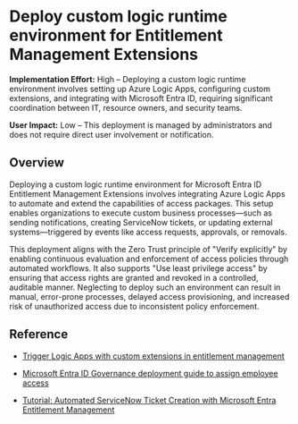 #  Deploy custom logic runtime environment for Entitlement Management Extensions

**Implementation Effort:** High – Deploying a custom logic runtime environment involves setting up Azure Logic Apps, configuring custom extensions, and integrating with Microsoft Entra ID, requiring significant coordination between IT, resource owners, and security teams.

**User Impact:** Low – This deployment is managed by administrators and does not require direct user involvement or notification.

## Overview

Deploying a custom logic runtime environment for Microsoft Entra ID Entitlement Management Extensions involves integrating Azure Logic Apps to automate and extend the capabilities of access packages. This setup enables organizations to execute custom business processes—such as sending notifications, creating ServiceNow tickets, or updating external systems—triggered by events like access requests, approvals, or removals.

This deployment aligns with the Zero Trust principle of "Verify explicitly" by enabling continuous evaluation and enforcement of access policies through automated workflows. It also supports "Use least privilege access" by ensuring that access rights are granted and revoked in a controlled, auditable manner. Neglecting to deploy such an environment can result in manual, error-prone processes, delayed access provisioning, and increased risk of unauthorized access due to inconsistent policy enforcement.

## Reference

* [Trigger Logic Apps with custom extensions in entitlement management](https://learn.microsoft.com/entra/id-governance/entitlement-management-custom-teams-extension)

* [Microsoft Entra ID Governance deployment guide to assign employee access](https://learn.microsoft.com/entra/architecture/governance-deployment-employee-access)

* [Tutorial: Automated ServiceNow Ticket Creation with Microsoft Entra Entitlement Management](https://learn.microsoft.com/entra/id-governance/entitlement-management-ticketed-provisioning)

